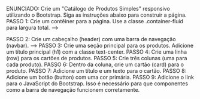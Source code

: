 ENUNCIADO: 
Crie um "Catálogo de Produtos Simples" responsivo utilizando o Bootstrap. 
Siga as instruções abaixo para construir a página.
PASSO 1: Crie um contêiner para a página. Use a classe .container-fluid para largura total. -->
    <div class="container-fluid">
PASSO 2: Crie um cabeçalho (header) com uma barra de navegação (navbar). -->
PASSO 3: Crie uma seção principal para os produtos. 
Adicione um título principal (h1) com a classe text-center.
PASSO 4: Crie uma linha (row) para os cartões de produtos.
PASSO 5: Crie três colunas (uma para cada produto).
PASSO 6: Dentro da coluna, crie um cartão (card) para o produto.
PASSO 7: Adicione um título e um texto para o cartão.
PASSO 8: Adicione um botão (button) com uma cor primária.
PASSO 9: Adicione o link para o JavaScript do Bootstrap. 
        Isso é necessário para que componentes como a barra de navegação funcionem corretamente.
